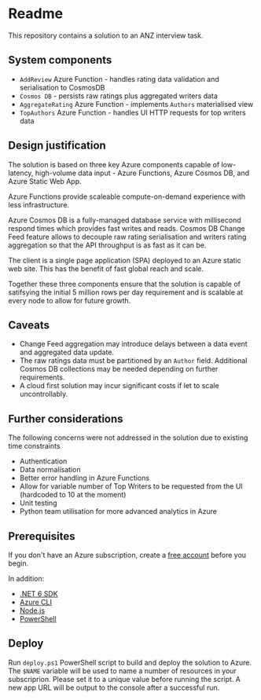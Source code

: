 # Readme

This repository contains a solution to an ANZ interview task.

## System components

* `AddReview` Azure Function - handles rating data validation and serialisation to CosmosDB
* `Cosmos DB` - persists raw ratings plus aggregated writers data
* `AggregateRating` Azure Function - implements `Authors` materialised view
* `TopAuthors` Azure Function - handles UI HTTP requests for top writers data

## Design justification

The solution is based on three key Azure components capable of low-latency, high-volume data input - Azure Functions, Azure Cosmos DB, and Azure Static Web App.

Azure Functions provide scaleable compute-on-demand experience with less infrastructure.

Azure Cosmos DB is a fully-managed database service with millisecond respond times which provides fast writes and reads.
Cosmos DB Change Feed feature allows to decouple raw rating serialisation and writers rating aggregation so that the API throughput is as fast as it can be.

The client is a single page application (SPA) deployed to an Azure static web site. This has the benefit of fast global reach and scale.

Together these three components ensure that the solution is capable of satifsying the initial 5 million rows per day requirement and is scalable at every node to allow for future growth.

## Caveats

* Change Feed aggregation may introduce delays between a data event and aggregated data update.
* The raw ratings data must be partitioned by an `Author` field. Additional Cosmos DB collections may be needed depending on further requirements.
* A cloud first solution may incur significant costs if let to scale uncontrollably.

## Further considerations

The following concerns were not addressed in the solution due to existing time constraints

* Authentication
* Data normalisation
* Better error handling in Azure Functions
* Allow for variable number of Top Writers to be requested from the UI (hardcoded to 10 at the moment)
* Unit testing
* Python team utilisation for more advanced analytics in Azure

## Prerequisites

If you don't have an Azure subscription, create a [free account](https://azure.microsoft.com/free/?ref=microsoft.com&utm_source=microsoft.com&utm_medium=docs&utm_campaign=visualstudio) before you begin.

In addition:

- [.NET 6 SDK](https://dotnet.microsoft.com/download)
- [Azure CLI](https://docs.microsoft.com/en-us/cli/azure/install-azure-cli)
- [Node.js](https://nodejs.org/en/download/)
- [PowerShell](https://docs.microsoft.com/en-us/powershell/scripting/install/installing-powershell?view=powershell-7.2)

## Deploy

Run `deploy.ps1` PowerShell script to build and deploy the solution to Azure.
The `$NAME` variable will be used to name a number of resources in your subscriprion. Please set it to a unique value before running the script.
A new app URL will be output to the console after a successful run.